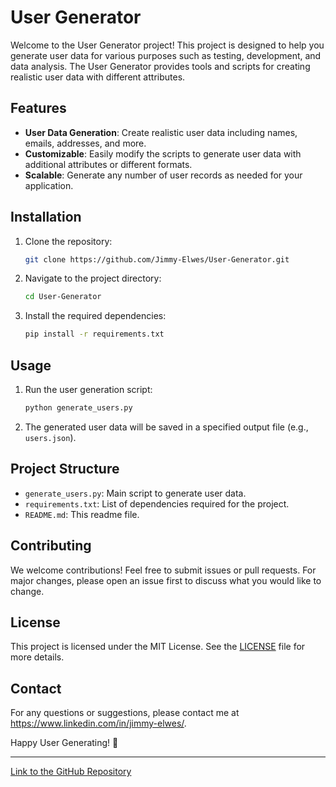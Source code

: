 # User Generator

Welcome to the User Generator project! This project is designed to help you generate user data for various purposes such as testing, development, and data analysis. The User Generator provides tools and scripts for creating realistic user data with different attributes.

## Features

- **User Data Generation**: Create realistic user data including names, emails, addresses, and more.
- **Customizable**: Easily modify the scripts to generate user data with additional attributes or different formats.
- **Scalable**: Generate any number of user records as needed for your application.

## Installation

1. Clone the repository:
    ```bash
    git clone https://github.com/Jimmy-Elwes/User-Generator.git
    ```
2. Navigate to the project directory:
    ```bash
    cd User-Generator
    ```
3. Install the required dependencies:
    ```bash
    pip install -r requirements.txt
    ```

## Usage

1. Run the user generation script:
    ```bash
    python generate_users.py
    ```
2. The generated user data will be saved in a specified output file (e.g., `users.json`).

## Project Structure

- `generate_users.py`: Main script to generate user data.
- `requirements.txt`: List of dependencies required for the project.
- `README.md`: This readme file.

## Contributing

We welcome contributions! Feel free to submit issues or pull requests. For major changes, please open an issue first to discuss what you would like to change.

## License

This project is licensed under the MIT License. See the [LICENSE](LICENSE) file for more details.

## Contact

For any questions or suggestions, please contact me at https://www.linkedin.com/in/jimmy-elwes/.

Happy User Generating! 🚀

---
[Link to the GitHub Repository](https://github.com/Jimmy-Elwes/User-Generator)
